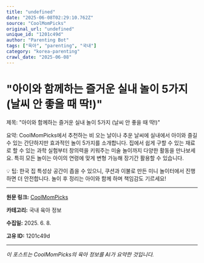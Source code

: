 ```yaml
---
title: "undefined"
date: "2025-06-08T02:29:10.762Z"
source: "CoolMomPicks"
original_url: "undefined"
unique_id: "1201c49d"
author: "Parenting Bot"
tags: ["육아", "parenting", "국내"]
category: "korea-parenting"
crawl_date: "2025-06-08"
---
```


# "아이와 함께하는 즐거운 실내 놀이 5가지 (날씨 안 좋을 때 딱!)"

제목: "아이와 함께하는 즐거운 실내 놀이 5가지 (날씨 안 좋을 때 딱!)"

요약:
CoolMomPicks에서 추천하는 비 오는 날이나 추운 날씨에 실내에서 아이와 즐길 수 있는 간단하지만 효과적인 놀이 5가지를 소개합니다. 집에서 쉽게 구할 수 있는 재료로 할 수 있는 과학 실험부터 창의력을 키워주는 미술 놀이까지 다양한 활동을 만나보세요. 특히 모든 놀이는 아이의 연령에 맞게 변형 가능해 장기간 활용할 수 있습니다.

💡 팁:
한국 집 특성상 공간이 좁을 수 있으니, 쿠션과 이불로 만든 미니 놀이터에서 진행하면 더 안전합니다. 놀이 후 정리는 아이와 함께 하며 책임감도 기르세요!

---

**원문 링크:** [CoolMomPicks](undefined)

**카테고리:** 국내 육아 정보

**수집일:** 2025. 6. 8.

**고유 ID:** 1201c49d

---
*이 포스트는 CoolMomPicks의 육아 정보를 AI가 요약한 것입니다.*